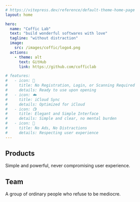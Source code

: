 ```yaml
---
# https://vitepress.dev/reference/default-theme-home-page
layout: home

hero:
  name: "Coffic Lab"
  text: "build wonderful softwares with love"
  tagline: "without distraction"
  image: 
    src: /images/coffic/logo4.png
  actions:
    - theme: alt
      text: GitHub
      link: https://github.com/cofficlab

# features:
#   - icon: 🔕
#     title: No Registration, Login, or Scanning Required
#     details: Ready to use upon opening
#   - icon: ☁️
#     title: iCloud Sync
#     details: Optimized for iCloud
#   - icon: 📺
#     title: Elegant and Simple Interface
#     details: Simple and clear, no mental burden
#   - icon: 🍵
#     title: No Ads, No Distractions
#     details: Respecting user experience
---
```


## Products

Simple and powerful, never compromising user experience.

<Products />

## Team

A group of ordinary people who refuse to be mediocre.

<Members lang="en" />

<script setup>
import Products from '../components/Products.vue'
import Members from '../components/Members.vue'
</script>
